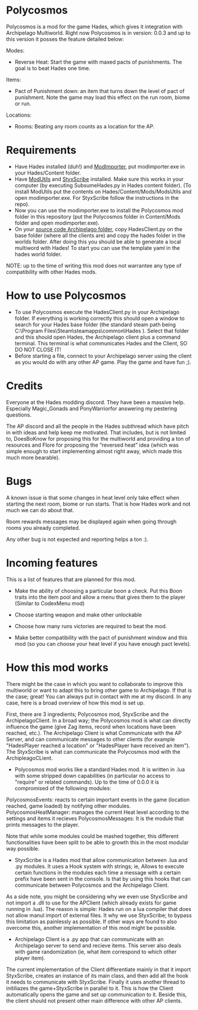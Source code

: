 # Polycosmos
Polycosmos is a mod for the game Hades, which gives it integration with Archipelago Multiworld. Right now Polycosmos is in version: 
0.0.3 and up to this version it posses the feature detailed below:

Modes:
- Reverse Heat: Start the game with maxed pacts of punishments. The goal is to beat Hades one time.
  
Items:
- Pact of Punishment down: an item that turns down the level of pact of punishment. Note the game may load this effect
on the run room, biome or run.

Locations:
- Rooms: Beating any room counts as a location for the AP.

# Requirements
- Have Hades installed (duh!) and [ModImporter](https://github.com/SGG-Modding/ModImporter/releases/tag/1.5.2), put modimporter.exe in your Hades/Content folder.
- Have [ModUtils](https://github.com/SGG-Modding/ModUtil) and [StyxScribe](https://github.com/SGG-Modding/StyxScribe) installed. Make sure this works in your computer (by executing SubsumeHades.py in Hades content folder). (To install ModUtils put the contents on Hades/Content/Mods/ModsUtils and open modimporter.exe. For StyxScribe follow the instructions in the repo). 
- Now you can use the modimporter.exe to install the Polycosmos mod folder in this repository (put the Polycosmos folder in Content/Mods folder and open modimporter.exe).
- On your [source code Archipelago folder](https://github.com/ArchipelagoMW/Archipelago), copy HadesClient.py on the base folder (where all the clients are) and copy the hades folder in the worlds folder. After doing this you should be able to generate a local multiword with Hades! To start you can use the template yaml in the hades world folder.

NOTE: up to the time of writing this mod does not warrantee any type of compatibility with other Hades mods.

# How to use Polycosmos

- To use Polycosmos execute the HadesClient.py in your Archipelago folder. If everything is working correctly this should open a window to search for your Hades base folder (the standard steam path being C:\Program Files\Steam\steamapps\common\Hades ). Select that folder and this should open Hades, the Archipelago client plus a command terminal. This terminal is what communicates Hades and the Client, SO DO NOT CLOSE IT!
- Before starting a file, connect to your Archipelago server using the client as you would do with any other AP game. Play the game and have fun ;).

# Credits

Everyone at the Hades modding discord. They have been a massive help. Especially Magic_Gonads and PonyWarriorfor answering my pestering questions.

The AP discord and all the people in the Hades subthread which have pitch in with ideas and help keep me motivated. That includes, but is not limited to, DoesBoKnow for proposing this for the multiworld and providing a ton of resources and Flore for proposing the “reversed heat” idea (which was simple enough to start implementing almost right away, which made this much more bearable).

# Bugs 

A known issue is that some changes in heat level only take effect when starting the next room, biome or run starts. That is how Hades work and not much we can do about that.

Room rewards messages may be displayed again when going through rooms you already completed. 

Any other bug is not expected and reporting helps a ton :).

# Incoming features

This is a list of features that are planned for this mod.

- Make the ability of choosing a particular boon a check. Put this Boon traits into the item pool and allow a menu that gives them to the player (Similar to CodexMenu mod)

- Choose starting weapon and make other unlockable

- Choose how many runs victories are required to beat the mod.

- Make better compatibility with the pact of punishment window and this mod (so you can choose your heat level if you have enough pact levels).

# How this mod works

There might be the case in which you want to collaborate to improve this multiworld or want to adapt this to bring other game to Archipelago.
If that is the case; great! You can always put in contact with me at my discord. In any case, here is a broad overview of how this mod is set up.

First, there are 3 ingredients; Polycosmos mod, StyxScribe and the ArchipelagoClient. In a broad way; the Polycosmos
mod is what can directly influence the game (give Zag items, record when locations have been reached, etc.). The Archipelago Client
is what Communicate with the AP Server, and can communicate messages to other clients (for example "HadesPlayer reached a location" or "HadesPlayer have received an item").
The StyxScribe is what can communicate the Polycosmos mod with the ArchipleagoCLient.

- Polycosmos mod works like a standard Hades mod. It is written in .lua with some stripped down capabilities (in particular no access to
"require" or related commands). Up to the time of 0.0.0 it is compromised of the following modules:

PolycosmosEvents: reacts to certain important events in the game (location reached, game loaded) by notifying other modules.
PolycosmosHeatManager: manages the current Heat level according to the settings and items it recieves
PolycosmosMessages: It is the module that prints messages to the player.

Note that while some modules could be mashed together, this different functionalities have been split to be able to growth this in the most modular way possible.

- StyxScribe is a Hades mod that allow communication between .lua and .py modules. It uses a Hook system with strings;
ie, Allows to execute certain functions in the modules each time a message with a certain prefix have been sent in the console.
Is that by using this hooks that can communicate between Polycosmos and the Archipelago Client.

As a side note, you might be considering why we even use StyxScribe and not import a .dll to use for the APClient (which already
exists for game running in .lua). The reason is simple: Hades run on a lua compiler that does not allow manul import of external files.
It why we use StyxScribe; to bypass this limitation as painlessly as possible. If other ways are found to also
overcome this, another implementation of this mod might be possible.

- Archipelago Client is a .py app that can communicate with an Archipelago server to send and recieve items. This server also
deals with game randomization (ie, what item correspond to which other player item).

The current implementation of the Client differentiate mainly in that it import StyxScribe, creates an instance of its main class,
and then add all the hook it needs to communicate with StyxScribe. Finally it uses another thread to initiliazes the game+StyxScribe in parallel to it. This is how the Client automatically opens the game and set up communication to it. Beside this, the client should not present other main difference with other AP clients.
